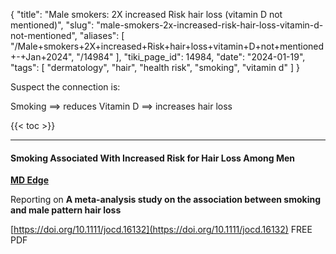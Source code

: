 {
    "title": "Male smokers:  2X increased Risk hair loss (vitamin D not mentioned)",
    "slug": "male-smokers-2x-increased-risk-hair-loss-vitamin-d-not-mentioned",
    "aliases": [
        "/Male+smokers+2X+increased+Risk+hair+loss+vitamin+D+not+mentioned+-+Jan+2024",
        "/14984"
    ],
    "tiki_page_id": 14984,
    "date": "2024-01-19",
    "tags": [
        "dermatology",
        "hair",
        "health risk",
        "smoking",
        "vitamin d"
    ]
}


Suspect the connection is:

Smoking ==> reduces Vitamin D ==> increases hair loss

{{< toc >}}

---

#### Smoking Associated With Increased Risk for Hair Loss Among Men

 **[MD Edge](https://www.mdedge.com/dermatology/article/267460/hair-nails/smoking-associated-increased-risk-hair-loss-among-men?ecd=WNL_EVE_240119_mdedge)** 

Reporting on  **A meta-analysis study on the association between smoking and male pattern hair loss** 

[https://doi.org/10.1111/jocd.16132](https://doi.org/10.1111/jocd.16132) FREE PDF